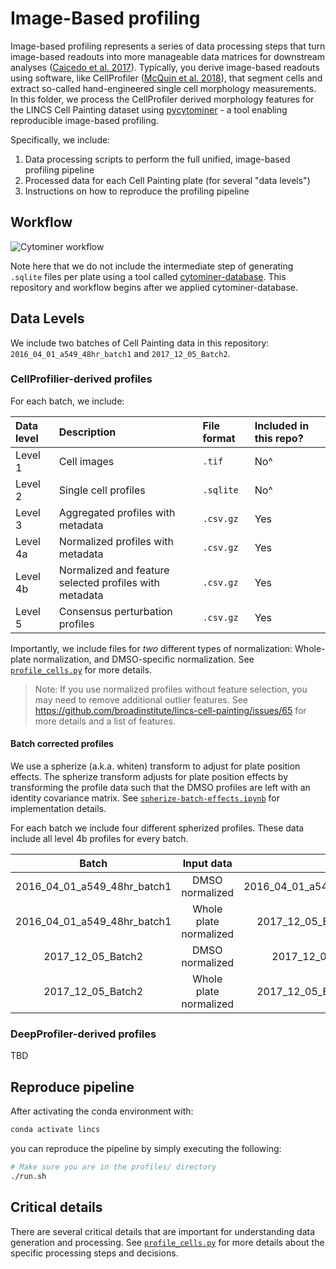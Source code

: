 # Image-Based profiling

Image-based profiling represents a series of data processing steps that turn image-based readouts into more manageable data matrices for downstream analyses ([Caicedo et al. 2017](https://doi.org/10.1038/nmeth.4397)).
Typically, you derive image-based readouts using software, like CellProfiler ([McQuin et al. 2018](https://doi.org/10.1371/journal.pbio.2005970)), that segment cells and extract so-called hand-engineered single cell morphology measurements.
In this folder, we process the CellProfiler derived morphology features for the LINCS Cell Painting dataset using [pycytominer](https://github.com/cytomining/pycytominer) - a tool enabling reproducible image-based profiling.

Specifically, we include:

1. Data processing scripts to perform the full unified, image-based profiling pipeline
2. Processed data for each Cell Painting plate (for several "data levels")
3. Instructions on how to reproduce the profiling pipeline

## Workflow

![Cytominer workflow](media/cytominer_workflow.png)

Note here that we do not include the intermediate step of generating `.sqlite` files per plate using a tool called [cytominer-database](https://github.com/cytomining/cytominer-database).
This repository and workflow begins after we applied cytominer-database.

## Data Levels

We include two batches of Cell Painting data in this repository: `2016_04_01_a549_48hr_batch1` and `2017_12_05_Batch2`.

### CellProfilier-derived profiles

For each batch, we include:

| Data level | Description | File format | Included in this repo? |
| :--------- | :---------- | :---------- | :-------------------- |
| Level 1 | Cell images | `.tif` | No^ |
| Level 2 | Single cell profiles | `.sqlite` | No^ |
| Level 3 | Aggregated profiles with metadata | `.csv.gz` | Yes |
| Level 4a | Normalized profiles with metadata | `.csv.gz` | Yes |
| Level 4b | Normalized and feature selected profiles with metadata | `.csv.gz` | Yes |
| Level 5 | Consensus perturbation profiles | `.csv.gz` | Yes |

Importantly, we include files for _two_ different types of normalization: Whole-plate normalization, and DMSO-specific normalization.
See [`profile_cells.py`](profile_cells.py) for more details.

> Note: If you use normalized profiles without feature selection, you may need to remove additional outlier features.
See https://github.com/broadinstitute/lincs-cell-painting/issues/65 for more details and a list of features.

#### Batch corrected profiles

We use a spherize (a.k.a. whiten) transform to adjust for plate position effects.
The spherize transform adjusts for plate position effects by transforming the profile data such that the DMSO profiles are left with an identity covariance matrix.
See [`spherize-batch-effects.ipynb`](spherized_profiles/spherize-batch-effects.ipynb) for implementation details.

For each batch we include four different spherized profiles.
These data include all level 4b profiles for every batch.

| Batch | Input data | Spherized output file |
| :---: | :--------: | :-------------------: |
| 2016_04_01_a549_48hr_batch1 | DMSO normalized | 2016_04_01_a549_48hr_batch1_dmso_spherized_profiles_with_input_normalized_by_dmso.csv.gz |
| 2016_04_01_a549_48hr_batch1 | Whole plate normalized | 2017_12_05_Batch2_dmso_spherized_profiles_with_input_normalized_by_whole_plate.csv.gz |
| 2017_12_05_Batch2 | DMSO normalized | 2017_12_05_Batch2_dmso_spherized_profiles_with_input_normalized_by_dmso.csv.gz |
| 2017_12_05_Batch2 | Whole plate normalized | 2017_12_05_Batch2_dmso_spherized_profiles_with_input_normalized_by_whole_plate.csv.gz |

### DeepProfiler-derived profiles

TBD

## Reproduce pipeline

After activating the conda environment with:

```bash
conda activate lincs
```

you can reproduce the pipeline by simply executing the following:

```bash
# Make sure you are in the profiles/ directory
./run.sh
```

## Critical details

There are several critical details that are important for understanding data generation and processing.
See [`profile_cells.py`](profile_cells.py) for more details about the specific processing steps and decisions.
